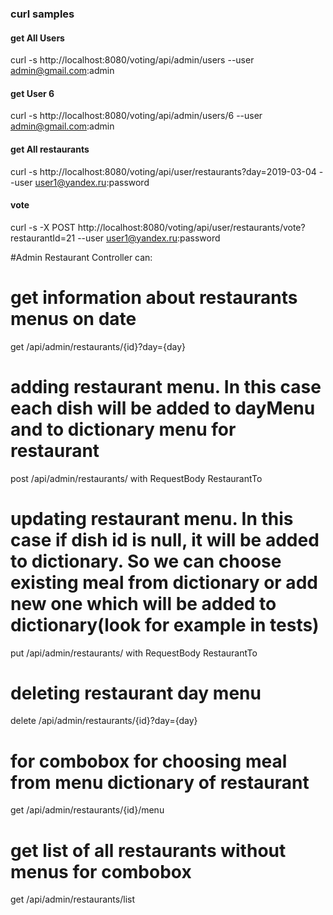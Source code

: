 ### curl samples 

#### get All Users
curl -s http://localhost:8080/voting/api/admin/users --user admin@gmail.com:admin

#### get User 6
curl -s http://localhost:8080/voting/api/admin/users/6 --user admin@gmail.com:admin

#### get All restaurants
curl -s http://localhost:8080/voting/api/user/restaurants?day=2019-03-04 --user user1@yandex.ru:password

#### vote
curl -s -X POST http://localhost:8080/voting/api/user/restaurants/vote?restaurantId=21 --user user1@yandex.ru:password

#Admin Restaurant Controller can:
# get information about restaurants menus on date
get /api/admin/restaurants/{id}?day={day}
# adding restaurant menu. In this case each dish will be added to dayMenu and to dictionary menu for restaurant
post /api/admin/restaurants/ with RequestBody RestaurantTo
# updating restaurant menu. In this case if dish id is null, it will be added to dictionary. So we can choose existing meal from dictionary or add new one which will be added to dictionary(look for example in tests)
put /api/admin/restaurants/ with RequestBody RestaurantTo
# deleting restaurant day menu
delete /api/admin/restaurants/{id}?day={day}
# for combobox for choosing meal from menu dictionary of restaurant
get /api/admin/restaurants/{id}/menu
# get list of all restaurants without menus for combobox 
get /api/admin/restaurants/list
